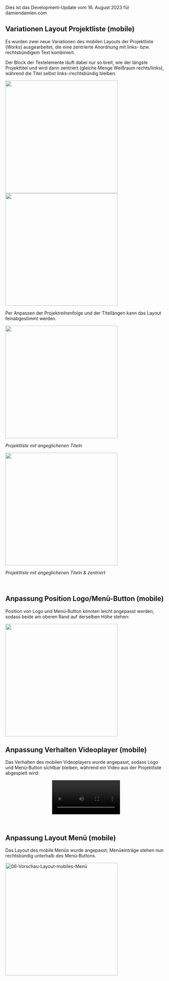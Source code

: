 Dies ist das Development-Update vom 16. August 2023 für damiendamien.com

## Variationen Layout Projektliste (mobile)

Es wurden zwei neue Variationen des mobilen Layouts der Projektliste (_Works_) ausgearbeitet, die eine zentrierte Anordnung mit links- bzw. rechtsbündigem Text kombiniert. 

Der Block der Textelemente läuft dabei nur so breit, wie der längste Projekttitel und wird dann zentriert (gleiche Menge Weißraum rechts/links), während die Titel selbst links-/rechtsbündig bleiben.

<img width="350" src="https://github.com/joh-sch/damiendamien.com-Update-Notes/assets/39758027/76856a38-f2b2-4af8-8be7-c328a92820ae">
<img width="350" src="https://github.com/joh-sch/damiendamien.com-Update-Notes/assets/39758027/34eaa8c7-61ad-41fe-9925-c6e93816738c">

<br>

Per Anpassen der Projektreihenfolge und der Titellängen kann das Layout feinabgestimmt werden.

<img width="350" src="https://github.com/joh-sch/damiendamien.com-Update-Notes/assets/39758027/33fc9a37-2db4-421a-b986-c2a92f79f4ce">

_Projektliste mit angeglichenen Titeln_

<img width="350" src="https://github.com/joh-sch/damiendamien.com-Update-Notes/assets/39758027/3e4666b5-2f98-4524-ab23-6e78d572f5cc">

_Projektliste mit angeglichenen Titeln & zentriert_

<br>

## Anpassung Position Logo/Menü-Button (mobile)

Position von Logo und Menü-Button könnten leicht angepasst werden, sodass beide am oberen Rand auf derselben Höhe stehen:

<img width="350" src="https://github.com/joh-sch/damiendamien.com-Update-Notes/assets/39758027/bd4cb2d6-91e0-4cd9-b155-2c05c658b518">

<br>

## Anpassung Verhalten Videoplayer (mobile)

Das Verhalten des mobilen Videoplayers wurde angepasst, sodass Logo und Menü-Button sichtbar bleiben, während ein Video aus der Projektliste abgespielt wird:

<video 
  src     ="https://github.com/joh-sch/damiendamien.com-Update-Notes/assets/39758027/73892d4b-097a-4245-9e06-912a72cabfcf" 
  controls="controls" 
  style   ="max-width: 42%;
            margin-left: calc((100% - 42%) / 2)">
</video>

<br>

## Anpassung Layout Menü (mobile)

Das Layout des mobile Menüs wurde angepasst; Menüeinträge stehen nun rechtsbündig unterhalb des Menü-Buttons.

<img width="350" alt="06-Vorschau-Layout-mobiles-Menü" src="https://github.com/joh-sch/damiendamien.com-Update-Notes/assets/39758027/04479aa0-5176-4ef5-9ee0-c99c6751a0b0">

<br>
